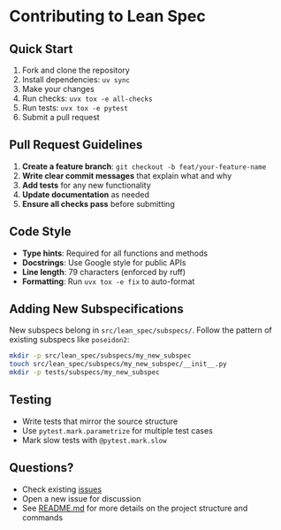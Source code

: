# Contributing to Lean Spec

## Quick Start

1. Fork and clone the repository
2. Install dependencies: `uv sync`
3. Make your changes
4. Run checks: `uvx tox -e all-checks`
5. Run tests: `uvx tox -e pytest`
6. Submit a pull request

## Pull Request Guidelines

1. **Create a feature branch**: `git checkout -b feat/your-feature-name`
2. **Write clear commit messages** that explain what and why
3. **Add tests** for any new functionality
4. **Update documentation** as needed
5. **Ensure all checks pass** before submitting

## Code Style

- **Type hints**: Required for all functions and methods
- **Docstrings**: Use Google style for public APIs
- **Line length**: 79 characters (enforced by ruff)
- **Formatting**: Run `uvx tox -e fix` to auto-format

## Adding New Subspecifications

New subspecs belong in `src/lean_spec/subspecs/`. Follow the pattern of existing subspecs like `poseidon2`:

```bash
mkdir -p src/lean_spec/subspecs/my_new_subspec
touch src/lean_spec/subspecs/my_new_subspec/__init__.py
mkdir -p tests/subspecs/my_new_subspec
```

## Testing

- Write tests that mirror the source structure
- Use `pytest.mark.parametrize` for multiple test cases
- Mark slow tests with `@pytest.mark.slow`

## Questions?

- Check existing [issues](https://github.com/leanEthereum/leanSpec/issues)
- Open a new issue for discussion
- See [README.md](README.md) for more details on the project structure and commands
